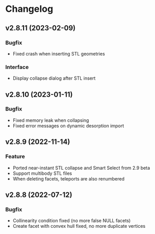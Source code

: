 # Changelog

## v2.8.11 (2023-02-09)

### Bugfix

- Fixed crash when inserting STL geometries

### Interface

- Display collapse dialog after STL insert

## v2.8.10 (2023-01-11)

### Bugfix

- Fixed memory leak when collapsing
- Fixed error messages on dynamic desorption import

## v2.8.9 (2022-11-14)

### Feature

- Ported near-instant STL collapse and Smart Select from 2.9 beta
- Support multibody STL files
- When deleting facets, teleports are also renumbered

## v2.8.8 (2022-07-12)

### Bugfix
- Collinearity condition fixed (no more false NULL facets)
- Create facet with convex hull fixed, no more duplicate vertices